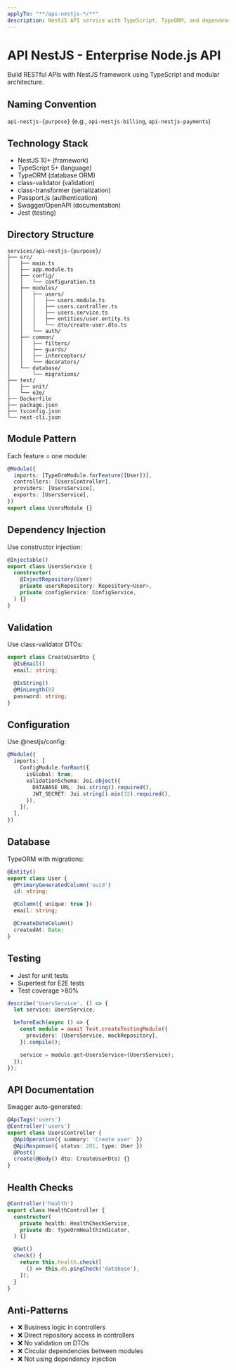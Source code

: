 ```yaml
---
applyTo: "**/api-nestjs-*/**"
description: NestJS API service with TypeScript, TypeORM, and dependency injection
---
```


# API NestJS - Enterprise Node.js API

Build RESTful APIs with NestJS framework using TypeScript and modular architecture.

## Naming Convention

`api-nestjs-{purpose}` (e.g., `api-nestjs-billing`, `api-nestjs-payments`)

## Technology Stack

- NestJS 10+ (framework)
- TypeScript 5+ (language)
- TypeORM (database ORM)
- class-validator (validation)
- class-transformer (serialization)
- Passport.js (authentication)
- Swagger/OpenAPI (documentation)
- Jest (testing)

## Directory Structure

```
services/api-nestjs-{purpose}/
├── src/
│   ├── main.ts
│   ├── app.module.ts
│   ├── config/
│   │   └── configuration.ts
│   ├── modules/
│   │   ├── users/
│   │   │   ├── users.module.ts
│   │   │   ├── users.controller.ts
│   │   │   ├── users.service.ts
│   │   │   ├── entities/user.entity.ts
│   │   │   └── dto/create-user.dto.ts
│   │   └── auth/
│   ├── common/
│   │   ├── filters/
│   │   ├── guards/
│   │   ├── interceptors/
│   │   └── decorators/
│   └── database/
│       └── migrations/
├── test/
│   ├── unit/
│   └── e2e/
├── Dockerfile
├── package.json
├── tsconfig.json
└── nest-cli.json
```

## Module Pattern

Each feature = one module:
```typescript
@Module({
  imports: [TypeOrmModule.forFeature([User])],
  controllers: [UsersController],
  providers: [UsersService],
  exports: [UsersService],
})
export class UsersModule {}
```

## Dependency Injection

Use constructor injection:
```typescript
@Injectable()
export class UsersService {
  constructor(
    @InjectRepository(User)
    private usersRepository: Repository<User>,
    private configService: ConfigService,
  ) {}
}
```

## Validation

Use class-validator DTOs:
```typescript
export class CreateUserDto {
  @IsEmail()
  email: string;

  @IsString()
  @MinLength(8)
  password: string;
}
```

## Configuration

Use @nestjs/config:
```typescript
@Module({
  imports: [
    ConfigModule.forRoot({
      isGlobal: true,
      validationSchema: Joi.object({
        DATABASE_URL: Joi.string().required(),
        JWT_SECRET: Joi.string().min(32).required(),
      }),
    }),
  ],
})
```

## Database

TypeORM with migrations:
```typescript
@Entity()
export class User {
  @PrimaryGeneratedColumn('uuid')
  id: string;

  @Column({ unique: true })
  email: string;

  @CreateDateColumn()
  createdAt: Date;
}
```

## Testing

- Jest for unit tests
- Supertest for E2E tests
- Test coverage >80%

```typescript
describe('UsersService', () => {
  let service: UsersService;

  beforeEach(async () => {
    const module = await Test.createTestingModule({
      providers: [UsersService, mockRepository],
    }).compile();

    service = module.get<UsersService>(UsersService);
  });
});
```

## API Documentation

Swagger auto-generated:
```typescript
@ApiTags('users')
@Controller('users')
export class UsersController {
  @ApiOperation({ summary: 'Create user' })
  @ApiResponse({ status: 201, type: User })
  @Post()
  create(@Body() dto: CreateUserDto) {}
}
```

## Health Checks

```typescript
@Controller('health')
export class HealthController {
  constructor(
    private health: HealthCheckService,
    private db: TypeOrmHealthIndicator,
  ) {}

  @Get()
  check() {
    return this.health.check([
      () => this.db.pingCheck('database'),
    ]);
  }
}
```

## Anti-Patterns

- ❌ Business logic in controllers
- ❌ Direct repository access in controllers
- ❌ No validation on DTOs
- ❌ Circular dependencies between modules
- ❌ Not using dependency injection
